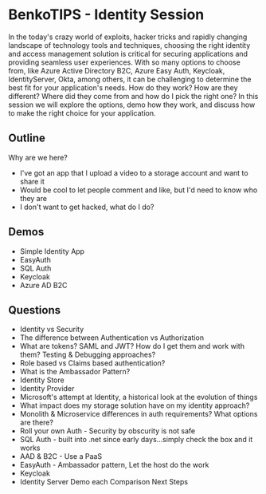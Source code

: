# BenkoTIPS - Identity Session

In the today's crazy world of exploits, hacker tricks and rapidly changing landscape of technology tools and techniques, choosing the right identity and access management solution is critical for securing applications and providing seamless user experiences. With so many options to choose from, like Azure Active Directory B2C, Azure Easy Auth, Keycloak, IdentityServer, Okta, among others, it can be challenging to determine the best fit for your application's needs. How do they work? How are they different? Where did they come from and how do I pick the right one? In this session we will explore the options, demo how they work, and discuss how to make the right choice for your application.

## Outline

Why are we here?

- I've got an app that I upload a video to a storage account and want to share it
- Would be cool to let people comment and like, but I'd need to know who they are
- I don't want to get hacked, what do I do?

## Demos

- Simple Identity App
- EasyAuth
- SQL Auth
- Keycloak
- Azure AD B2C

## Questions

- Identity vs Security
- The difference between Authentication vs Authorization
- What are tokens? SAML and JWT? How do I get them and work with them? Testing & Debugging approaches?
- Role based vs Claims based authentication?
- What is the Ambassador Pattern?
- Identity Store
- Identity Provider
- Microsoft's attempt at Identity, a historical look at the evolution of things
- What impact does my storage solution have on my identity approach?
- Monolith & Microservice differences in auth requirements?
What options are there?
- Roll your own Auth - Security by obscurity is not safe
- SQL Auth - built into .net since early days...simply check the box and it works
- AAD & B2C - Use a PaaS
- EasyAuth - Ambassador pattern, Let the host do the work
- Keycloak
- Identity Server
Demo each
Comparison
Next Steps


